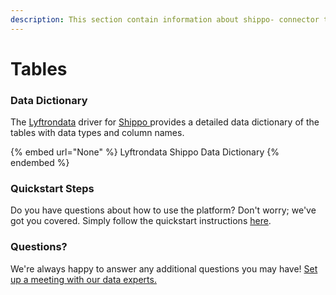 ```yaml
---
description: This section contain information about shippo- connector tables information
---
```


# Tables

### Data Dictionary

The [Lyftrondata](https://www.lyftrondata.com/) driver for [Shippo ](None/)[ ](https://www.lyftrondata.com/integration/shippo-/)provides a detailed data dictionary of the tables with data types and column names.

{% embed url="None" %}
Lyftrondata Shippo  Data Dictionary
{% endembed %}

### Quickstart Steps

Do you have questions about how to use the platform? Don't worry; we've got you covered. Simply follow the quickstart instructions [here](../README.md).

### Questions? <a href="#questions" id="questions"></a>

We're always happy to answer any additional questions you may have! [Set up a meeting with our data experts.](https://www.lyftrondata.com/book-a-meeting/)

